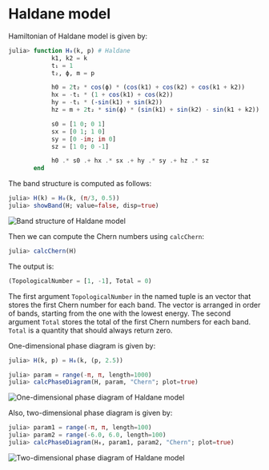 # Haldane model

Hamiltonian of Haldane model is given by:

```julia
julia> function H₀(k, p) # Haldane
            k1, k2 = k
            t₁ = 1
            t₂, ϕ, m = p

            h0 = 2t₂ * cos(ϕ) * (cos(k1) + cos(k2) + cos(k1 + k2))
            hx = -t₁ * (1 + cos(k1) + cos(k2))
            hy = -t₁ * (-sin(k1) + sin(k2))
            hz = m + 2t₂ * sin(ϕ) * (sin(k1) + sin(k2) - sin(k1 + k2))

            s0 = [1 0; 0 1]
            sx = [0 1; 1 0]
            sy = [0 -im; im 0]
            sz = [1 0; 0 -1]

            h0 .* s0 .+ hx .* sx .+ hy .* sy .+ hz .* sz
       end
```

The band structure is computed as follows:

```julia
julia> H(k) = H₀(k, (π/3, 0.5))
julia> showBand(H; value=false, disp=true)
```


![Band structure of Haldane model](https://github.com/KskAdch/TopologicalNumbers.jl/assets/139373570/5f1da3f6-c0d8-4bd7-84cf-a591bf59a137)


Then we can compute the Chern numbers using `calcChern`:

```julia
julia> calcChern(H)
```

The output is:

```julia
(TopologicalNumber = [1, -1], Total = 0)
```

The first argument `TopologicalNumber` in the named tuple is an vector that stores the first Chern number for each band. 
The vector is arranged in order of bands, starting from the one with the lowest energy.
The second argument `Total` stores the total of the first Chern numbers for each band.
`Total` is a quantity that should always return zero.



One-dimensional phase diagram is given by:

```julia
julia> H(k, p) = H₀(k, (p, 2.5))

julia> param = range(-π, π, length=1000)
julia> calcPhaseDiagram(H, param, "Chern"; plot=true)
```

![One-dimensional phase diagram of Haldane model](https://github.com/KskAdch/TopologicalNumbers.jl/assets/139373570/bb9682bc-55a2-41c8-ba1f-b90763e9233f)

Also, two-dimensional phase diagram is given by:

```julia
julia> param1 = range(-π, π, length=100)
julia> param2 = range(-6.0, 6.0, length=100)
julia> calcPhaseDiagram(H₀, param1, param2, "Chern"; plot=true)
```

![Two-dimensional phase diagram of Haldane model](https://github.com/KskAdch/TopologicalNumbers.jl/assets/139373570/a61ca3b0-28b9-44a8-b50f-67547a453ebe)
